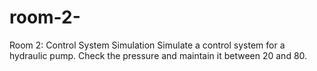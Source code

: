 # room-2-
Room 2: Control System Simulation Simulate a control system for a hydraulic pump. Check the pressure and maintain it between 20 and 80.

